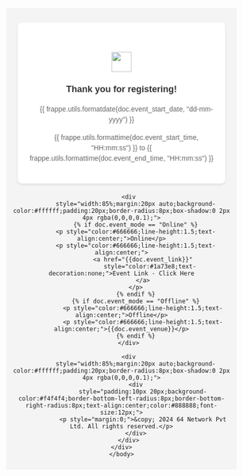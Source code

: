 <p><!doctype Html>
<html>
    <head>
    </head>
    <body>
        <div style="font-family:Arial,sans-serif;margin:20px;padding:10px;background-color:#f4f4f4;text-align:center;">
        <div
            style="width:85%;margin:20px auto;background-color:#ffffff;padding:20px;border-radius:8px;box-shadow:0 2px 4px rgba(0,0,0,0.1);">
            <div style="margin:20px 0;">
                <h1 style="text-algn:center"><img src="https://cdn-icons-png.freepik.com/256/15649/15649403.png?ga=GA1.1.973524378.1729854330&amp;semt=ais_hybrid" style="width:40px;height:40px;"></h1>
                <h3 style="color:#333333;text-align:center;font-size:18px;">Thank you for registering!</h3>
                <p style="color:#666666;line-height:1.5;text-align:center;">
                    <img src="https://cdn-icons-png.freepik.com/256/2886/2886665.png?semt=ais_hybrid" style="width:16px;height:16px;"> {{ frappe.utils.formatdate(doc.event_start_date, "dd-mm-yyyy") }}
                </p>
                <p style="color:#666666;line-height:1.5;text-align:center;">
                    <img src="https://cdn-icons-png.freepik.com/256/17383/17383062.png?ga=GA1.1.973524378.1729854330&amp;semt=ais_hybrid" style="width:16px;height:16px;"> {{ frappe.utils.formattime(doc.event_start_time, "HH:mm:ss") }}
                    to {{ frappe.utils.formattime(doc.event_end_time, "HH:mm:ss") }}
                </p>
            </div>
        </div></p>

<pre><code>    &lt;div
        style="width:85%;margin:20px auto;background-color:#ffffff;padding:20px;border-radius:8px;box-shadow:0 2px 4px rgba(0,0,0,0.1);"&gt;
        {% if doc.event_mode == "Online" %}
        &lt;p style="color:#666666;line-height:1.5;text-align:center;"&gt;Online&lt;/p&gt;
        &lt;p style="color:#666666;line-height:1.5;text-align:center;"&gt;
            &lt;a href="{{doc.event_link}}"
                style="color:#1a73e8;text-decoration:none;"&gt;Event Link - Click Here
            &lt;/a&gt;
        &lt;/p&gt;
        {% endif %}
        {% if doc.event_mode == "Offline" %}
            &lt;p style="color:#666666;line-height:1.5;text-align:center;"&gt;Offline&lt;/p&gt;
            &lt;p style="color:#666666;line-height:1.5;text-align:center;"&gt;{{doc.event_venue}}&lt;/p&gt;
        {% endif %}
    &lt;/div&gt;

    &lt;div
        style="width:85%;margin:20px auto;background-color:#ffffff;padding:20px;border-radius:8px;box-shadow:0 2px 4px rgba(0,0,0,0.1);"&gt;
        &lt;div
            style="padding:10px 20px;background-color:#f4f4f4;border-bottom-left-radius:8px;border-bottom-right-radius:8px;text-align:center;color:#888888;font-size:12px;"&gt;
            &lt;p style="margin:0;"&gt;&amp;copy; 2024 64 Network Pvt Ltd. All rights reserved.&lt;/p&gt;
        &lt;/div&gt;
    &lt;/div&gt;
&lt;/div&gt;
&lt;/body&gt;
</code></pre>

<p></html></p>
